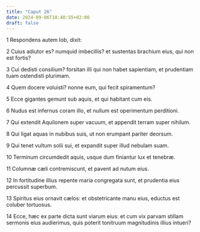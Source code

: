 ```yaml
---
title: "Caput 26"
date: 2024-09-06T18:40:55+02:00
draft: false
---
```




1 Respondens autem Iob, dixit:

2 Cuius adiutor es? numquid imbecillis? et sustentas brachium eius, qui non est fortis?

3 Cui dedisti consilium? forsitan illi qui non habet sapientiam, et prudentiam tuam ostendisti plurimam.

4 Quem docere voluisti? nonne eum, qui fecit spiramentum?

5 Ecce gigantes gemunt sub aquis, et qui habitant cum eis.

6 Nudus est infernus coram illo, et nullum est operimentum perditioni.

7 Qui extendit Aquilonem super vacuum, et appendit terram super nihilum.

8 Qui ligat aquas in nubibus suis, ut non erumpant pariter deorsum.

9 Qui tenet vultum solii sui, et expandit super illud nebulam suam.

10 Terminum circumdedit aquis, usque dum finiantur lux et tenebræ.

11 Columnæ cæli contremiscunt, et pavent ad nutum eius.

12 In fortitudine illius repente maria congregata sunt, et prudentia eius percussit superbum.

13 Spiritus eius ornavit cælos: et obstetricante manu eius, eductus est coluber tortuosus.

14 Ecce, hæc ex parte dicta sunt viarum eius: et cum vix parvam stillam sermonis eius audierimus, quis poterit tonitruum magnitudinis illius intueri?

